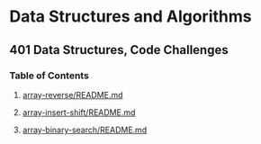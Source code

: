 # Data Structures and Algorithms

## 401 Data Structures, Code Challenges

### Table of Contents

1. [array-reverse/README.md](https://github.com/tripppdx/data-structures-and-algorithms/blob/main/javascript/code-challenges/array-reverse/README.md)

2. [array-insert-shift/README.md](https://github.com/tripppdx/data-structures-and-algorithms/blob/main/javascript/code-challenges/array-insert-shift/README.md)

3. [array-binary-search/README.md](https://github.com/tripppdx/data-structures-and-algorithms/blob/main/javascript/code-challenges/array-binary-search/README.md)
